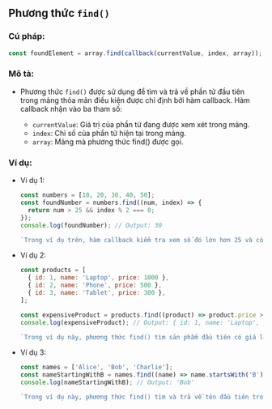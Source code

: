 ## Phương thức `find()`

### Cú pháp:

```js
const foundElement = array.find(callback(currentValue, index, array));
```

### Mô tả:

- Phương thức `find()` được sử dụng để tìm và trả về phần tử đầu tiên trong mảng thỏa mãn điều kiện được chỉ định bởi hàm callback. Hàm callback nhận vào ba tham số:

  - `currentValue`: Giá trị của phần tử đang được xem xét trong mảng.
  - `index`: Chỉ số của phần tử hiện tại trong mảng.
  - `array`: Mảng mà phương thức find() được gọi.

### Ví dụ:

- Ví dụ 1:

  ```js
  const numbers = [10, 20, 30, 40, 50];
  const foundNumber = numbers.find((num, index) => {
    return num > 25 && index % 2 === 0;
  });
  console.log(foundNumber); // Output: 30

  `Trong ví dụ trên, hàm callback kiểm tra xem số đó lớn hơn 25 và có chỉ số chẵn không. Phần tử đầu tiên thỏa mãn điều kiện này là 30.`;
  ```

- Ví dụ 2:

  ```js
  const products = [
    { id: 1, name: 'Laptop', price: 1000 },
    { id: 2, name: 'Phone', price: 500 },
    { id: 3, name: 'Tablet', price: 300 },
  ];

  const expensiveProduct = products.find((product) => product.price > 600);
  console.log(expensiveProduct); // Output: { id: 1, name: 'Laptop', price: 1000 }

  `Trong ví dụ này, phương thức find() tìm sản phẩm đầu tiên có giá lớn hơn 600 trong mảng products.`;
  ```

- Ví dụ 3:

  ```js
  const names = ['Alice', 'Bob', 'Charlie'];
  const nameStartingWithB = names.find((name) => name.startsWith('B'));
  console.log(nameStartingWithB); // Output: 'Bob'

  `Trong ví dụ này, phương thức find() tìm và trả về tên đầu tiên trong mảng names bắt đầu bằng ký tự 'B'.`;
  ```
